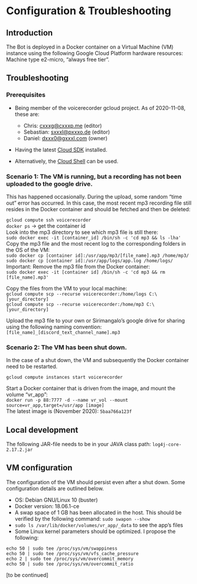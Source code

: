 # Configuration & Troubleshooting

## Introduction
The Bot is deployed in a Docker container on a Virtual Machine (VM) instance using the following Google Cloud Platform hardware resources:
Machine type e2-micro, “always free tier”.

## Troubleshooting

### Prerequisites

- Being member of the voicerecorder gcloud project. As of 2020-11-08, these are:
  - Chris: cxxxg@cxxxp.me (editor)
  - Sebastian: sxxxl@pxxxo.de (editor)
  - Daniel: dxxx0@gxxxl.com (owner)

- Having the latest [Cloud SDK](https://cloud.google.com/sdk/docs#install_the_latest_cloud_tools_version_cloudsdk_current_version) installed.
- Alternatively, the [Cloud Shell](https://console.cloud.google.com/home/dashboard?cloudshell=true) can be used.

### Scenario 1: The VM is running, but a recording has not been uploaded to the google drive.
This has happened occasionally. During the upload, some random “time out” error has occurred. In this case, the most recent mp3 recording file still resides in the Docker container and should be fetched and then be deleted:

`gcloud compute ssh voicerecorder`\
`docker ps` -> get the container id\
Look into the mp3 directory to see which mp3 file is still there:\
`sudo docker exec -it [container_id] /bin/sh -c 'cd mp3 && ls -lha'`\
Copy the mp3 file and the most recent log to the corresponding folders in the OS of the VM:\
`sudo docker cp [container id]:/usr/app/mp3/[file_name].mp3 /home/mp3/`\
`sudo docker cp [container id]:/usr/app/logs/app.log /home/logs/`\
Important: Remove the mp3 file from the Docker container:\
`sudo docker exec -it [container id] /bin/sh -c 'cd mp3 && rm [file_name].mp3'`

Copy the files from the VM to your local machine:\
`gcloud compute scp --recurse voicerecorder:/home/logs C:\[your_directory]`\
`gcloud compute scp --recurse voicerecorder:/home/mp3 C:\[your_directory]`

Upload the mp3 file to your own or Sirimangalo’s google drive for sharing using the following naming convention: 
`[file_name]_[discord_text_channel_name].mp3`

### Scenario 2: The VM has been shut down.
In the case of a shut down, the VM and subsequently the Docker container need to be restarted.

`gcloud compute instances start voicerecorder`

Start a Docker container that is driven from the image, and mount the volume “vr_app”:\
`docker run -p 88:7777 -d --name vr_vol --mount source=vr_app,target=/usr/app [image]`\
The latest image is (November 2020): `5baa766a123f`

## Local development
The following JAR-file needs to be in your JAVA class path: `log4j-core-2.17.2.jar`

## VM configuration
The configuration of the VM should persist even after a shut down. Some configuration details are outlined below.
- OS: Debian GNU/Linux 10 (buster)
- Docker version: 18.06.1-ce
- A swap space of 1 GB has been allocated in the host. This should be verified by the following command: `sudo swapon --show`
- `sudo ls /var/lib/docker/volumes/vr_app/_data` to see the app’s files
- Some Linux kernel parameters should be optimized. I propose the following:
```
echo 50 | sudo tee /proc/sys/vm/swappiness
echo 50 | sudo tee /proc/sys/vm/vfs_cache_pressure
echo 2 | sudo tee /proc/sys/vm/overcommit_memory
echo 50 | sudo tee /proc/sys/vm/overcommit_ratio
```
[to be continued]
